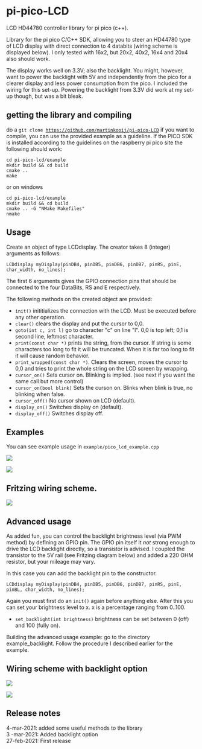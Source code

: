 # pi-pico-LCD
LCD HD44780 controller library for pi pico (c++). 

Library for the pi pico C/C++ SDK, allowing you to steer an HD44780 type of LCD display with direct connection to 4 databits (wiring scheme is displayed below). I only tested with 16x2, but 20x2, 40x2, 16x4 and 20x4 also should work. 

The display works well on 3.3V; also the backlight. You might, however, want to power the backlight with 5V and independently from the pico for a clearer display and less power consumption from the pico. I included the wiring for this set-up. Powering the backlight from 3.3V did work at my set-up though, but was a bit bleak. 

## getting the library and compiling

do a <code>git clone https://github.com/martinkooij/pi-pico-LCD</code>
if you want to compile, you can use the provided example as a guideline. If the PICO SDK is installed according to the guidelines on the raspberry pi pico site the following should work:

````
cd pi-pico-lcd/example
mkdir build && cd build
cmake ..
make
````
or on windows
````
cd pi-pico-lcd/example
mkdir build && cd build
cmake .. -G "NMake Makefiles"
nmake
````
## Usage

Create an object of type LCDdisplay. The creator takes 8 (integer) arguments as follows:
````
LCDdisplay myDisplay(pinDB4, pinDB5, pinDB6, pinDB7, pinRS, pinE, char_width, no_lines);
`````
The first 6 arguments gives the GPIO connection pins that should be connected to the four DataBits, RS and E respectively. 

The following methods on the created object are provided:
- <code>init()</code> inititializes the connection with the LCD. Must be executed before any other operation. 
- <code>clear()</code> clears the display and put the cursor to 0,0.
- <code>goto(int c, int l)</code> go to character "c" on line "l". 0,0 is top left; 0,1 is second line, leftmost character. 
- <code>print(const char *)</code> prints the string, from the cursor. If string is some characters too long to fit it will be truncated. When it is far too long to fit it will cause random behavior.
- <code>print_wrapped(const char *)</code>. Clears the screen, moves the cursor to 0,0 and tries to print the whole string on the LCD screen by wrapping.
- <code>cursor_on()</code> Sets cursor on. Blinking is implied. (see next if you want the same call but more control)
- <code>cursor_on(bool blink)</code> Sets the curson on. Blinks when blink is true, no blinking when false.
- <code>cursor_off()</code> No cursor shown on LCD (default).
- <code>display_on()</code> Switches display on (default).
- <code>display_off()</code> Switches display off. 

 
## Examples

You can see example usage in <code>example/pico_lcd_example.cpp</code>

![](img/example1.jpg)

![](img/example2.jpg)

## Fritzing wiring scheme. 

![](img/LCDdisplay_bb.png)

## Advanced usage

As added fun, you can control the backlight brightness level (via PWM method) by defining an GPIO pin. The GPIO pin itself it *not* strong enough to drive the LCD backlight directly, so a transistor is advised. I coupled the transistor to the 5V rail (see Fritzing diagram below) and added a 220 OHM resistor, but your mileage may vary. 

In this case you can add the backlight pin to the constructor.
````
LCDdisplay myDisplay(pinDB4, pinDB5, pinDB6, pinDB7, pinRS, pinE, pinBL, char_width, no_lines);
````
Again you must first do an <code>init()</code> again before anything else. After this you can set your brightness level to x. x is a percentage ranging from 0..100.
- <code>set_backlight(int brightness)</code> brightness can be set between 0 (off) and 100 (fully on). 

Building the advanced usage example: go to the directory example_backlight. Follow the procedure I described earlier for the example. 

## Wiring scheme with backlight option

![](img/LCDdisplay_bl.png)


![](img/blconnect.png)

## Release notes
4-mar-2021: added some useful methods to the library<br>
3 -mar-2021: Added backlight option<br>
27-feb-2021: First release
